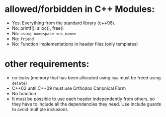 # allowed/forbidden in C++ Modules:

- Yes: Everything from the standard library (c++98).
- No: printf(), alloc(), free()
- No: ```using namespace <ns_name>```
- No: ```friend```
- No: Function implementations in header files (only templates)

# other requirements:

- no leaks (memory that has been allocated using ```new``` must be freed using ```delete```)
- C++02 until C++09 must use Orthodox Canonical Form
- No function
- It must be possible to use each header independently from others, so they have to include all the dependencies they need. Use include guards to avoid multiple inclusions
